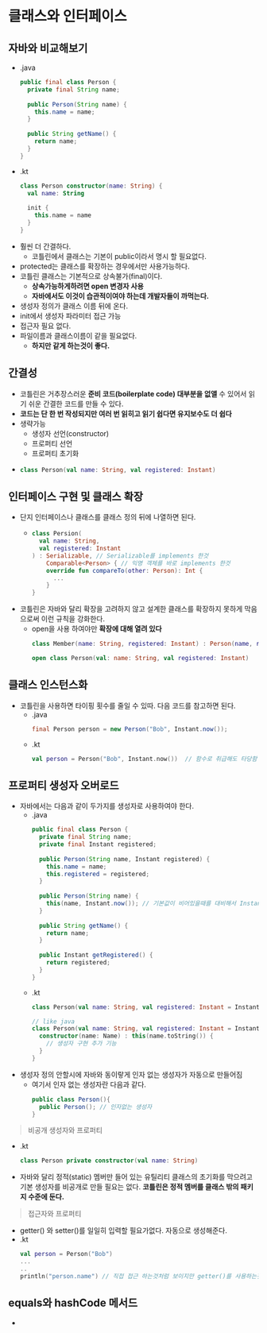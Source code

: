 클래스와 인터페이스
===
자바와 비교해보기
---
* .java
  ```java
  public final class Person {
    private final String name;
    
    public Person(String name) {
      this.name = name;
    }
    
    public String getName() {
      return name;
    }
  }
* .kt
  ```kotlin
  class Person constructor(name: String) {
    val name: String
    
    init {
      this.name = name
    }
  }
* 훨씬 더 간결하다.
  * 코틀린에서 클래스는 기본이 public이라서 명시 할 필요없다.
* protected는 클래스를 확장하는 경우에서만 사용가능하다.
* 코틀린 클래스는 기본적으로 상속불가(final)이다.
  * **상속가능하게하려면 open 변경자 사용**
  * **자바에서도 이것이 습관적이여야 하는데 개발자들이 까먹는다.**
* 생성자 정의가 클래스 이름 뒤에 온다.
* init에서 생성자 파라미터 접근 가능
* 접근자 필요 없다.
* 파일이름과 클래스이름이 같을 필요없다. 
  * **하지만 같게 하는것이 좋다.**
  
간결성
---
* 코틀린은 거추장스러운 **준비 코드(boilerplate code) 대부분을 없앨** 수 있어서 읽기 쉬운 간결한 코드를 만들 수 있다.
* **코드는 단 한 번 작성되지만 여러 번 읽히고 읽기 쉽다면 유지보수도 더 쉽다**
* 생략가능
   * 생성자 선언(constructor)
   * 프로퍼티 선언
   * 프로퍼티 초기화
* ```kotlin
  class Person(val name: String, val registered: Instant)
  
인터페이스 구현 및 클래스 확장
---
* 단지 인터페이스나 클래스를 클래스 정의 뒤에 나열하면 된다.
  * ```kotlin
    class Persion(
      val name: String,
      val registered: Instant
    ) : Serializable, // Serializable를 implements 한것
        Comparable<Person> { // 익명 객체를 바로 implements 한것
        override fun compareTo(other: Person): Int {
          ...
        }
    }
* 코틀린은 자바와 달리 확장을 고려하지 않고 설계한 클래스를 확장하지 못하게 막음으로써 이런 규칙을 강화한다.
  * open을 사용 하여야만 **확장에 대해 열려 있다**
    ```kotlin
    class Member(name: String, registered: Instant) : Person(name, registered)
  
    open class Person(val: name: String, val registered: Instant)
    
클래스 인스턴스화
---
* 코틀린을 사용하면 타이핑 횟수를 줄일 수 있따. 다음 코드를 참고하면 된다.
  * .java
    ```java
    final Person person = new Person("Bob", Instant.now());
  * .kt
    ```kotlin
    val person = Person("Bob", Instant.now())  // 함수로 취급해도 타당함
    
프로퍼티 생성자 오버로드
---
* 자바에서는 다음과 같이 두가지를 생성자로 사용하여야 한다.
  * .java
    ```java
    public final class Person {
      private final String name;
      private final Instant registered;
      
      public Person(String name, Instant registered) {
        this.name = name;
        this.registered = registered;
      }
      
      public Person(String name) {
        this(name, Instant.now()); // 기본값이 비어있을때를 대비해서 Instant.now()를 불러오는 방식으로 작성하여야한다.
      }
      
      public String getName() {
        return name;
      }
      
      public Instant getRegistered() {
        return registered;
      }
    }
  * .kt
    ```kotlin
    class Person(val name: String, val registered: Instant = Instant.now()) // Instant가 비어있을경우를 바로 명시해준다.
    
    // like java
    class Person(val name: String, val registered: Instant = Instant.now()) {
      constructor(name: Name) : this(name.toString()) {
        // 생성자 구현 추가 기능
      }
    }
* 생성자 정의 안할시에 자바와 동이랗게 인자 없는 생성자가 자동으로 만들어짐
  * 여기서 인자 없는 생성자란 다음과 같다.
    ```java
    public class Person(){
      public Person(); // 인자없는 생성자
    }
    
> 비공개 생성자와 프로퍼티
* .kt
  ```kotlin
  class Person private constructor(val name: String)
* 자바와 달리 정적(static) 멤버만 들어 있는 유틸리티 클래스의 초기화를 막으려고 기본 생성자를 비공개로 만들 필요는 없다. **코틀린은 정적 멤버를 클래스 밖의 패키지 수준에 둔다.**

> 접근자와 프로퍼티
* getter() 와 setter()를 일일히 입력할 필요가없다. 자동으로 생성해준다.
* .kt
  ```kotlin
  val person = Person("Bob")
  ...
  ..
  println("person.name") // 직접 접근 하는것처럼 보이지만 getter()를 사용하는것이다.

equals와 hashCode 메서드
---
* 

